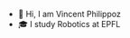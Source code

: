 - 👋 Hi, I am Vincent Philippoz
- 🎓 I study Robotics at EPFL 

<!---
vphilippoz/vphilippoz is a ✨ special ✨ repository because its `README.md` (this file) appears on your GitHub profile.
You can click the Preview link to take a look at your changes.
--->
